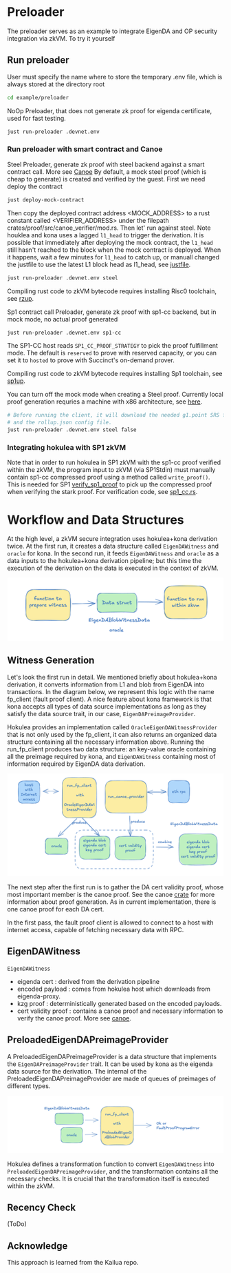 # Preloader

The preloader serves as an example to integrate EigenDA and OP security integration via zkVM. To try it yourself

## Run preloader

User must specify the name where to store the temporary .env file, which is always stored at the directory root
```bash
cd example/preloader
```

NoOp Preloader, that does not generate zk proof for eigenda certificate, used for fast testing. 
```bash
just run-preloader .devnet.env
```

### Run preloader with smart contract and Canoe

Steel Preloader, generate zk proof with steel backend against a smart contract call. More see [Canoe](../../canoe) By default, a mock steel proof (which is cheap to generate) is created and verified by the guest. First we need deploy the contract

```bash
just deploy-mock-contract
```

Then copy the deployed contract address <MOCK_ADDRESS> to a rust constant called <VERIFIER_ADDRESS> under the filepath crates/proof/src/canoe_verifier/mod.rs. Then let' run against steel. Note houklea and kona uses a lagged `l1_head` to trigger the derivation. It is possible that immediately after deploying the mock contract, the
`l1_head` still hasn't reached to the block when the mock contract is deployed. When it happens, wait a few minutes for `l1_head` to catch up, or 
manuall changed the justfile to use the latest L1 block head as l1_head, see [justfile](../../justfile).

```bash
just run-preloader .devnet.env steel
```
Compiling rust code to zkVM bytecode requires installing Risc0 toolchain, see [rzup](https://dev.risczero.com/api/zkvm/install).

Sp1 contract call Preloader, generate zk proof with sp1-cc backend, but in mock mode, no actual proof generated
```bash
just run-preloader .devnet.env sp1-cc
```
The SP1-CC host reads `SP1_CC_PROOF_STRATEGY` to pick the proof fulfillment mode. The default is `reserved` to prove with reserved capacity, or you can set it to `hosted` to prove with Succinct's on-demand prover.

Compiling rust code to zkVM bytecode requires installing Sp1 toolchain, see [sp1up](https://docs.succinct.xyz/docs/sp1/getting-started/install).


You can turn off the mock mode when creating a Steel proof. Currently local proof generation requries a machine with x86 architecture, see [here](https://dev.risczero.com/api/generating-proofs/local-proving#proving-hardware). 

```bash
# Before running the client, it will download the needed g1.point SRS file
# and the rollup.json config file.
just run-preloader .devnet.env steel false
```

### Integrating hokulea with SP1 zkVM

Note that in order to run hokulea in SP1 zkVM with the sp1-cc proof verified within the zkVM, the program input to zkVM (via SP1Stdin) must manually
contain sp1-cc compressed proof using a method called `write_proof()`. This is needed for SP1 [verify_sp1_proof](https://docs.succinct.xyz/docs/sp1/writing-programs/proof-aggregation)
to pick up the compressed proof when verifying the stark proof. For verification code, see [sp1_cc.rs](../../crates/proof/src/canoe_verifier/sp1_cc.rs).

# Workflow and Data Structures

At the high level, a zkVM secure integration uses hokulea+kona derivation twice. At the first run, it creates a data structure called `EigenDAWitness` and `oracle` for kona. In the second run, it feeds `EigenDAWitness` and `oracle` as a data inputs to the hokulea+kona derivation pipeline; but this time the execution of the derivation on the data is executed in the context of zkVM.

<div align="center">
    <img src="../../assets/zkVM-integration-basic-workflow.png"/>
</div>

## Witness Generation

Let's look the first run in detail. We mentioned briefly about hokulea+kona derivation, it converts information from L1 and blob from EigenDA into transactions.
In the diagram below, we represent this logic with the name fp_client (fault proof client). A nice feature about kona framework is that kona accepts all 
types of data source implementations as long as they satisfy the data source trait, in our case, `EigenDAPreimageProvider`. 

Hokulea provides an implementation called `OracleEigenDAWitnessProvider` that is not only used by the fp_client, it can also returns an organized data structure
containing all the necessary information above. Running the run_fp_client produces two data structure: an key-value oracle containing all the preimage required by kona, and `EigenDAWitness` containing most of information required by EigenDA data derivation.

<div align="center">
    <img src="../../assets/zkVM-witness-generation.png"/>
</div>

The next step after the first run is to gather the DA cert validity proof, whose most important member is the canoe proof. See the canoe [crate](../../canoe/) 
for more information about proof generation. As in current implementation, there is one canoe proof for each DA cert. 

In the first pass, the fault proof client is allowed to connect to a host with internet access, capable of fetching necessary data with RPC.

## EigenDAWitness

`EigenDAWitness`
- eigenda cert : derived from the derivation pipeline
- encoded payload : comes from hokulea host which downloads from eigenda-proxy.
- kzg proof : deterministically generated based on the encoded payloads.
- cert validity proof : contains a canoe proof and necessary information to verify the canoe proof. More see [canoe](../../canoe/).

## PreloadedEigenDAPreimageProvider

A PreloadedEigenDAPreimageProvider is a data structure that implements the `EigenDAPreimageProvider` trait. It can be used by kona as the eigenda data source for the derivation. 
The internal of the PreloadedEigenDAPreimageProvider are made of queues of preimages of different types.

<div align="center">
    <img src="../../assets/zkVM-executing-derivation.png"/>
</div>

Hokulea defines a transformation function to convert `EigenDAWitness` into `PreloadedEigenDAPreimageProvider`, and the transformation contains all the 
necessary checks. It is crucial that the transformation itself is executed within the zkVM.

## Recency Check

(ToDo)

## Acknowledge

This approach is learned from the Kailua repo.
